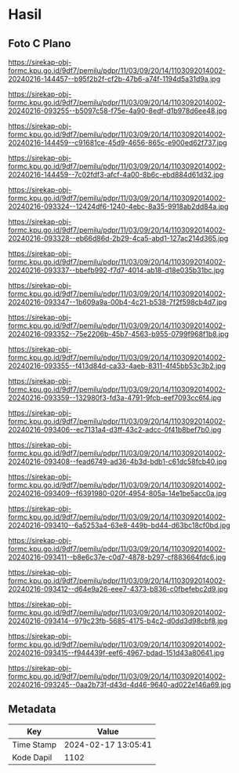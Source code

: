 # Hasil

## Foto C Plano

https://sirekap-obj-formc.kpu.go.id/9df7/pemilu/pdpr/11/03/09/20/14/1103092014002-20240216-144457--b95f2b2f-cf2b-47b6-a74f-1194d5a31d9a.jpg

https://sirekap-obj-formc.kpu.go.id/9df7/pemilu/pdpr/11/03/09/20/14/1103092014002-20240216-093255--b5097c58-f75e-4a90-8edf-d1b978d6ee48.jpg

https://sirekap-obj-formc.kpu.go.id/9df7/pemilu/pdpr/11/03/09/20/14/1103092014002-20240216-144459--c91681ce-45d9-4656-865c-e900ed62f737.jpg

https://sirekap-obj-formc.kpu.go.id/9df7/pemilu/pdpr/11/03/09/20/14/1103092014002-20240216-144459--7c02fdf3-afcf-4a00-8b6c-ebd884d61d32.jpg

https://sirekap-obj-formc.kpu.go.id/9df7/pemilu/pdpr/11/03/09/20/14/1103092014002-20240216-093324--12424df6-1240-4ebc-8a35-9918ab2dd84a.jpg

https://sirekap-obj-formc.kpu.go.id/9df7/pemilu/pdpr/11/03/09/20/14/1103092014002-20240216-093328--eb66d86d-2b29-4ca5-abd1-127ac214d365.jpg

https://sirekap-obj-formc.kpu.go.id/9df7/pemilu/pdpr/11/03/09/20/14/1103092014002-20240216-093337--bbefb992-f7d7-4014-ab18-d18e035b31bc.jpg

https://sirekap-obj-formc.kpu.go.id/9df7/pemilu/pdpr/11/03/09/20/14/1103092014002-20240216-093347--1b609a9a-00b4-4c21-b538-7f2f598cb4d7.jpg

https://sirekap-obj-formc.kpu.go.id/9df7/pemilu/pdpr/11/03/09/20/14/1103092014002-20240216-093352--75e2206b-45b7-4563-b955-0799f968f1b8.jpg

https://sirekap-obj-formc.kpu.go.id/9df7/pemilu/pdpr/11/03/09/20/14/1103092014002-20240216-093355--f413d84d-ca33-4aeb-8311-4f45bb53c3b2.jpg

https://sirekap-obj-formc.kpu.go.id/9df7/pemilu/pdpr/11/03/09/20/14/1103092014002-20240216-093359--132980f3-fd3a-4791-9fcb-eef7093cc6f4.jpg

https://sirekap-obj-formc.kpu.go.id/9df7/pemilu/pdpr/11/03/09/20/14/1103092014002-20240216-093406--ec7131a4-d3ff-43c2-adcc-0f41b8bef7b0.jpg

https://sirekap-obj-formc.kpu.go.id/9df7/pemilu/pdpr/11/03/09/20/14/1103092014002-20240216-093408--fead6749-ad36-4b3d-bdb1-c61dc58fcb40.jpg

https://sirekap-obj-formc.kpu.go.id/9df7/pemilu/pdpr/11/03/09/20/14/1103092014002-20240216-093409--f6391980-020f-4954-805a-14e1be5acc0a.jpg

https://sirekap-obj-formc.kpu.go.id/9df7/pemilu/pdpr/11/03/09/20/14/1103092014002-20240216-093410--6a5253a4-63e8-449b-bd44-d63bc18cf0bd.jpg

https://sirekap-obj-formc.kpu.go.id/9df7/pemilu/pdpr/11/03/09/20/14/1103092014002-20240216-093411--b8e6c37e-c0d7-4878-b297-cf883664fdc6.jpg

https://sirekap-obj-formc.kpu.go.id/9df7/pemilu/pdpr/11/03/09/20/14/1103092014002-20240216-093412--d64e9a26-eee7-4373-b836-c0fbefebc2d9.jpg

https://sirekap-obj-formc.kpu.go.id/9df7/pemilu/pdpr/11/03/09/20/14/1103092014002-20240216-093414--979c23fb-5685-4175-b4c2-d0dd3d98cbf8.jpg

https://sirekap-obj-formc.kpu.go.id/9df7/pemilu/pdpr/11/03/09/20/14/1103092014002-20240216-093415--f944439f-eef6-4967-bdad-151d43a80641.jpg

https://sirekap-obj-formc.kpu.go.id/9df7/pemilu/pdpr/11/03/09/20/14/1103092014002-20240216-093245--0aa2b73f-d43d-4d46-9640-ad022e146a69.jpg


## Metadata

| Key        | Value               |
| ---------- | ------------------- |
| Time Stamp | 2024-02-17 13:05:41 |
| Kode Dapil | 1102                |



